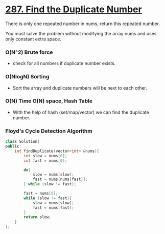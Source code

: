 # [287. Find the Duplicate Number](https://leetcode.com/problems/find-the-duplicate-number/)

There is only one repeated number in nums, return this repeated number.

You must solve the problem without modifying the array nums and uses only constant extra space.

### O(N^2) Brute force

-   check for all numbers if duplicate number exists.

### O(NlogN) Sorting

-   Sort the array and duplicate numbers will be next to each other.

### O(N) Time O(N) space, Hash Table

-   With the help of hash (set/map/vector) we can find the duplicate number.

### Floyd's Cycle Detection Algorithm

```cpp
class Solution{
public:
	int findDuplicate(vector<int> &nums){
		int slow = nums[0];
		int fast = nums[0];

		do{
			slow = nums[slow];
			fast = nums[nums[fast]];
		} while (slow != fast);

		fast = nums[0];
		while (slow != fast){
			slow = nums[slow];
			fast = nums[fast];
		}
		return slow;
	}
};
```
